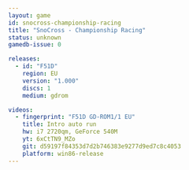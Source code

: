 ```yaml
---
layout: game
id: snocross-championship-racing
title: "SnoCross - Championship Racing"
status: unknown
gamedb-issue: 0

releases:
  - id: "F51D"
    region: EU
    version: "1.000"
    discs: 1
    medium: gdrom

videos:
  - fingerprint: "F51D GD-ROM1/1 EU"
    title: Intro auto run
    hw: i7 2720qm, GeForce 540M
    yt: 6xCtTN9_MZo
    git: d59197f84353d7d2b746383e9277d9ed7c8c4053
    platform: win86-release
---
```

